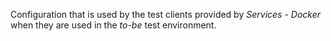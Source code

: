 Configuration that is used by the test clients provided by *Services - Docker* when they are used in the *to-be* test environment.